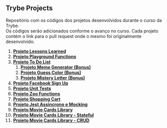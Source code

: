 ## Trybe Projects

Repositório com os códigos dos projetos desenvolvidos durante o curso da Trybe.  
Os códigos serão adicionados conforme o avanço no curso. Cada projeto contém o link para o pull request onde o mesmo foi originalmente desenvolvido.

1. [**Projeto Lessons Learned**](https://github.com/tryber/sd-010-a-project-lessons-learned/pull/4)  
2. [**Projeto Playground Functions**](https://github.com/tryber/sd-010-a-project-playground-functions/pull/94)  
3. [**Projeto To Do List**](https://github.com/tryber/sd-010-a-project-todo-list/pull/22)  
   1. [**Projeto Meme Generator (Bonus)**](https://github.com/tryber/sd-010-a-project-meme-generator/pull/5)  
   2. [**Projeto Guess Color (Bonus)**](https://github.com/tryber/sd-010-a-project-color-guess/pull/13)  
   3. [**Projeto Mistery Letter (Bonus)**](https://github.com/tryber/sd-010-a-project-mistery-letter/pull/9)  
4. [**Projeto Facebook Sign Up**](https://github.com/tryber/sd-010-a-project-facebook-signup/pull/25)  
5. [**Projeto Unit Tests**](https://github.com/tryber/sd-010-a-project-js-unit-tests/pull/32)  
6. [**Projeto Zoo Functions**](https://github.com/tryber/sd-010-a-project-zoo-functions/pull/17)  
7. [**Projeto Shopping Cart**](https://github.com/tryber/sd-010-a-project-shopping-cart/pull/39)  
8. [**Projeto Jest Assíncrono e Mocking**](https://github.com/tryber/sd-010-a-project-jest/pull/53)  
9. [**Projeto Movie Cards Library**](https://github.com/tryber/sd-010-a-project-movie-cards-library/pull/58)  
10. [**Projeto Movie Cards Library - Stateful**](https://github.com/tryber/sd-010-a-project-movie-cards-library-stateful/pull/47)  
11. [**Projeto Movie Cards Library - CRUD**](https://github.com/tryber/sd-010-a-project-movie-card-library-crud/pull/36)
